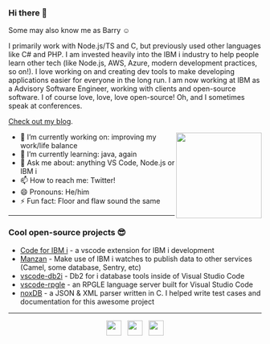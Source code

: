 ### Hi there 👋

Some may also know me as Barry ☺

I primarily work with Node.js/TS and C, but previously used other languages like C# and PHP. I am invested heavily into the IBM i industry to help people learn other tech (like Node.js, AWS, Azure, modern development practices, so on!). I love working on and creating dev tools to make developing applications easier for everyone in the long run. I am now working at IBM as a Advisory Software Engineer, working with clients and open-source software. I of course love, love, love open-source! Oh, and I sometimes speak at conferences.

[Check out my blog](https://github.com/worksofliam/blog/issues).

<p>
  <img width="170" align='right' src="https://raw.githubusercontent.com/worksofliam/worksofliam/master/icon/DqmysLPWoAAYjHZ.jpg?raw=true">
</p>

- 🔭 I’m currently working on: improving my work/life balance
- 🌱 I’m currently learning: java, again
- 💬 Ask me about: anything VS Code, Node.js or IBM i
- 📫 How to reach me: Twitter!
- 😄 Pronouns: He/him
- ⚡ Fun fact: Floor and flaw sound the same

---

### Cool open-source projects 😎

* [Code for IBM i](https://github.com/halcyon-tech/code-for-ibmi) - a vscode extension for IBM i development
* [Manzan](https://github.com/ThePrez/Manzan) - Make use of IBM i watches to publish data to other services (Camel, some database, Sentry, etc)
* [vscode-db2i](https://github.com/halcyon-tech/vscode-db2i) - Db2 for i database tools inside of Visual Studio Code
* [vscode-rpgle](https://github.com/halcyon-tech/vscode-rpgle) - an RPGLE language server built for Visual Studio Code
* [noxDB](https://github.com/sitemule/noxDB) - a JSON & XML parser written in C. I helped write test cases and documentation for this awesome project

---

<p align='center'>
<a href="https://twitter.com/notesofbarry"><img height="30" src="https://raw.githubusercontent.com/worksofliam/worksofliam/master/icon/twitter.png?raw=true"></a>&nbsp;&nbsp;
<a href="https://instagram.com/picsofbarry"><img height="30" src="https://raw.githubusercontent.com/worksofliam/worksofliam/master/icon/instagram.jpg?raw=true"></a>&nbsp;&nbsp;
<a href="https://www.linkedin.com/in/worksofbarry/"><img height="30" src="https://raw.githubusercontent.com/worksofliam/worksofliam/master/icon/linkedin.png?raw=true"></a>
</p>
